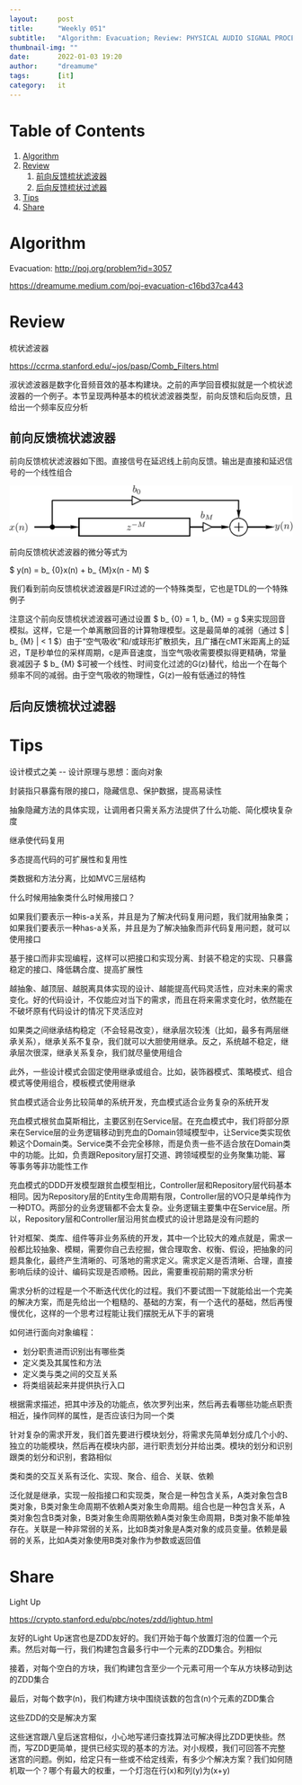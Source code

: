 ```yaml
---
layout:     post
title:      "Weekly 051"
subtitle:   "Algorithm: Evacuation; Review: PHYSICAL AUDIO SIGNAL PROCESSING(Comb Filter); Tips: Notes about design patterns; Share: Light Up"
thumbnail-img: ""
date:       2022-01-03 19:20
author:     "dreamume"
tags: 		[it]
category:   it
---
```

<head>
    <script src="https://cdn.mathjax.org/mathjax/latest/MathJax.js?config=TeX-AMS-MML_HTMLorMML" type="text/javascript"></script>
    <script type="text/x-mathjax-config">
        MathJax.Hub.Config({
            tex2jax: {
            skipTags: ['script', 'noscript', 'style', 'textarea', 'pre'],
            inlineMath: [['$','$']]
            }
        });
    </script>
</head>

# Table of Contents

1.  [Algorithm](#orgd5bbc72)
2.  [Review](#org9892a23)
    1.  [前向反馈梳状滤波器](#org92335d2)
    2.  [后向反馈梳状过滤器](#org658baf1)
3.  [Tips](#orgef27b2a)
4.  [Share](#org44896f8)


<a id="orgd5bbc72"></a>

# Algorithm

Evacuation: <http://poj.org/problem?id=3057>

<https://dreamume.medium.com/poj-evacuation-c16bd37ca443>


<a id="org9892a23"></a>

# Review

梳状滤波器

<https://ccrma.stanford.edu/~jos/pasp/Comb_Filters.html>

淑状滤波器是数字化音频音效的基本构建块。之前的声学回音模拟就是一个梳状滤波器的一个例子。本节呈现两种基本的梳状滤波器类型，前向反馈和后向反馈，且给出一个频率反应分析


<a id="org92335d2"></a>

## 前向反馈梳状滤波器

前向反馈梳状滤波器如下图。直接信号在延迟线上前向反馈。输出是直接和延迟信号的一个线性组合

![img](../img/feedforward_comb_filter.png)

前向反馈梳状滤波器的微分等式为

$ y(n) = b_ {0}x(n) + b_ {M}x(n - M) $

我们看到前向反馈梳状滤波器是FIR过滤的一个特殊类型，它也是TDL的一个特殊例子

注意这个前向反馈梳状滤波器可通过设置 $ b_ {0} = 1, b_ {M} = g $来实现回音模拟。这样，它是一个单离散回音的计算物理模型。这是最简单的减弱（通过 $ \| b_ {M} \| < 1 $）由于“空气吸收”和/或球形扩散损失，且广播在cMT米距离上的延迟，T是秒单位的采样周期，c是声音速度，当空气吸收需要模拟得更精确，常量衰减因子 $ b_ {M} $可被一个线性、时间变化过滤的G(z)替代，给出一个在每个频率不同的减弱。由于空气吸收的物理性，G(z)一般有低通过的特性


<a id="org658baf1"></a>

## 后向反馈梳状过滤器


<a id="orgef27b2a"></a>

# Tips

设计模式之美 -- 设计原理与思想：面向对象

封装指只暴露有限的接口，隐藏信息、保护数据，提高易读性

抽象隐藏方法的具体实现，让调用者只需关系方法提供了什么功能、简化模块复杂度

继承使代码复用

多态提高代码的可扩展性和复用性

类数据和方法分离，比如MVC三层结构

什么时候用抽象类什么时候用接口？

如果我们要表示一种is-a关系，并且是为了解决代码复用问题，我们就用抽象类；如果我们要表示一种has-a关系，并且是为了解决抽象而非代码复用问题，就可以使用接口

基于接口而非实现编程，这样可以把接口和实现分离、封装不稳定的实现、只暴露稳定的接口、降低耦合度、提高扩展性

越抽象、越顶层、越脱离具体实现的设计、越能提高代码灵活性，应对未来的需求变化。好的代码设计，不仅能应对当下的需求，而且在将来需求变化时，依然能在不破坏原有代码设计的情况下灵活应对

如果类之间继承结构稳定（不会轻易改变），继承层次较浅（比如，最多有两层继承关系），继承关系不复杂，我们就可以大胆使用继承。反之，系统越不稳定，继承层次很深，继承关系复杂，我们就尽量使用组合

此外，一些设计模式会固定使用继承或组合。比如，装饰器模式、策略模式、组合模式等使用组合，模板模式使用继承

贫血模式适合业务比较简单的系统开发，充血模式适合业务复杂的系统开发

充血模式根贫血莫斯相比，主要区别在Service层。在充血模式中，我们将部分原来在Service层的业务逻辑移动到充血的Domain领域模型中，让Service类实现依赖这个Domain类。Service类不会完全移除，而是负责一些不适合放在Domain类中的功能。比如，负责跟Repository层打交道、跨领域模型的业务聚集功能、幂等事务等非功能性工作

充血模式的DDD开发模型跟贫血模型相比，Controller层和Repository层代码基本相同。因为Repository层的Entity生命周期有限，Controller层的VO只是单纯作为一种DTO。两部分的业务逻辑都不会太复杂。业务逻辑主要集中在Service层。所以，Repository层和Controller层沿用贫血模式的设计思路是没有问题的

针对框架、类库、组件等非业务系统的开发，其中一个比较大的难点就是，需求一般都比较抽象、模糊，需要你自己去挖掘，做合理取舍、权衡、假设，把抽象的问题具象化，最终产生清晰的、可落地的需求定义。需求定义是否清晰、合理，直接影响后续的设计、编码实现是否顺畅。因此，需要重视前期的需求分析

需求分析的过程是一个不断迭代优化的过程。我们不要试图一下就能给出一个完美的解决方案，而是先给出一个粗糙的、基础的方案，有一个迭代的基础，然后再慢慢优化，这样的一个思考过程能让我们摆脱无从下手的窘境

如何进行面向对象编程：

-   划分职责进而识别出有哪些类
-   定义类及其属性和方法
-   定义类与类之间的交互关系
-   将类组装起来并提供执行入口

根据需求描述，把其中涉及的功能点，依次罗列出来，然后再去看哪些功能点职责相近，操作同样的属性，是否应该归为同一个类

针对复杂的需求开发，我们首先要进行模块划分，将需求先简单划分成几个小的、独立的功能模块，然后再在模块内部，进行职责划分并给出类。模块的划分和识别跟类的划分和识别，套路相似

类和类的交互关系有泛化、实现、聚合、组合、关联、依赖

泛化就是继承，实现一般指接口和实现类，聚合是一种包含关系，A类对象包含B类对象，B类对象生命周期不依赖A类对象生命周期。组合也是一种包含关系，A类对象包含B类对象，B类对象生命周期依赖A类对象生命周期，B类对象不能单独存在。关联是一种非常弱的关系，比如B类对象是A类对象的成员变量。依赖是最弱的关系，比如A类对象使用B类对象作为参数或返回值


<a id="org44896f8"></a>

# Share

Light Up

<https://crypto.stanford.edu/pbc/notes/zdd/lightup.html>

友好的Light Up迷宫也是ZDD友好的。我们开始于每个放置灯泡的位置一个元素。然后对每一行，我们构建包含最多行中一个元素的ZDD集合。列相似

接着，对每个空白的方块，我们构建包含至少一个元素可用一个车从方块移动到达的ZDD集合

最后，对每个数字(n)，我们构建方块中围绕该数的包含(n)个元素的ZDD集合

这些ZDD的交是解决方案

这些迷宫跟八皇后迷宫相似，小心地写递归查找算法可解决得比ZDD更快些。然而，写ZDD更简单，提供已经实现的基本的方法。对小规模，我们可回答不完整迷宫的问题。例如，给定只有一些或不给定线索，有多少个解决方案？我们如何随机取一个？哪个有最大的权重，一个灯泡在行(x)和列(y)为(x+y)
